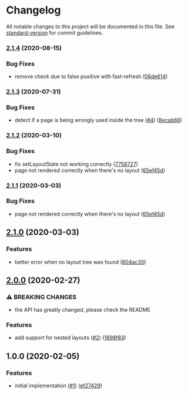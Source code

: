 # Changelog

All notable changes to this project will be documented in this file. See [standard-version](https://github.com/conventional-changelog/standard-version) for commit guidelines.

### [2.1.4](https://github.com/moxystudio/next-layout/compare/v2.1.3...v2.1.4) (2020-08-15)


### Bug Fixes

* remove check due to false positive with fast-refresh ([06de614](https://github.com/moxystudio/next-layout/commit/06de61457f2c8a1376a80ee8458a5512ee0a28d7))

### [2.1.3](https://github.com/moxystudio/next-layout/compare/v2.1.2...v2.1.3) (2020-07-31)


### Bug Fixes

* detect if a page is being wrongly used inside the tree ([#4](https://github.com/moxystudio/next-layout/issues/4)) ([8ecab66](https://github.com/moxystudio/next-layout/commit/8ecab66b021db687ceca437fda750d7ac1b9298a))

### [2.1.2](https://github.com/moxystudio/next-layout/compare/v2.1.0...v2.1.2) (2020-03-10)


### Bug Fixes

* fix setLayoutState not working correctly ([7758727](https://github.com/moxystudio/next-layout/commit/775872704dda832a49e83bd16a4cc8a7746b2a46))
* page not rendered correctly when there's no layout ([65ef45d](https://github.com/moxystudio/next-layout/commit/65ef45d49d443b2b73cfdd733b4f9dcb7410e050))

### [2.1.1](https://github.com/moxystudio/next-layout/compare/v2.1.0...v2.1.1) (2020-03-03)


### Bug Fixes

* page not rendered correctly when there's no layout ([65ef45d](https://github.com/moxystudio/next-layout/commit/65ef45d49d443b2b73cfdd733b4f9dcb7410e050))

## [2.1.0](https://github.com/moxystudio/next-layout/compare/v2.0.0...v2.1.0) (2020-03-03)


### Features

* better error when no layout tree was found ([604ac30](https://github.com/moxystudio/next-layout/commit/604ac3044946e49b7cb11b46c514f396479861ff))

## [2.0.0](https://github.com/moxystudio/next-layout/compare/v1.0.0...v2.0.0) (2020-02-27)


### ⚠ BREAKING CHANGES

* the API has greatly changed, please check the README

### Features

* add support for nested layouts ([#2](https://github.com/moxystudio/next-layout/issues/2)) ([1898f83](https://github.com/moxystudio/next-layout/commit/1898f83bb68a05ebda1c493f51ab102527a5c884))

## 1.0.0 (2020-02-05)


### Features

* initial implementation ([#1](https://github.com/moxystudio/next-layout/issues/1)) ([ef27429](https://github.com/moxystudio/next-layout/commit/ef27429742c5d7b99f1ff3a78fa7a973f61df4b3))
